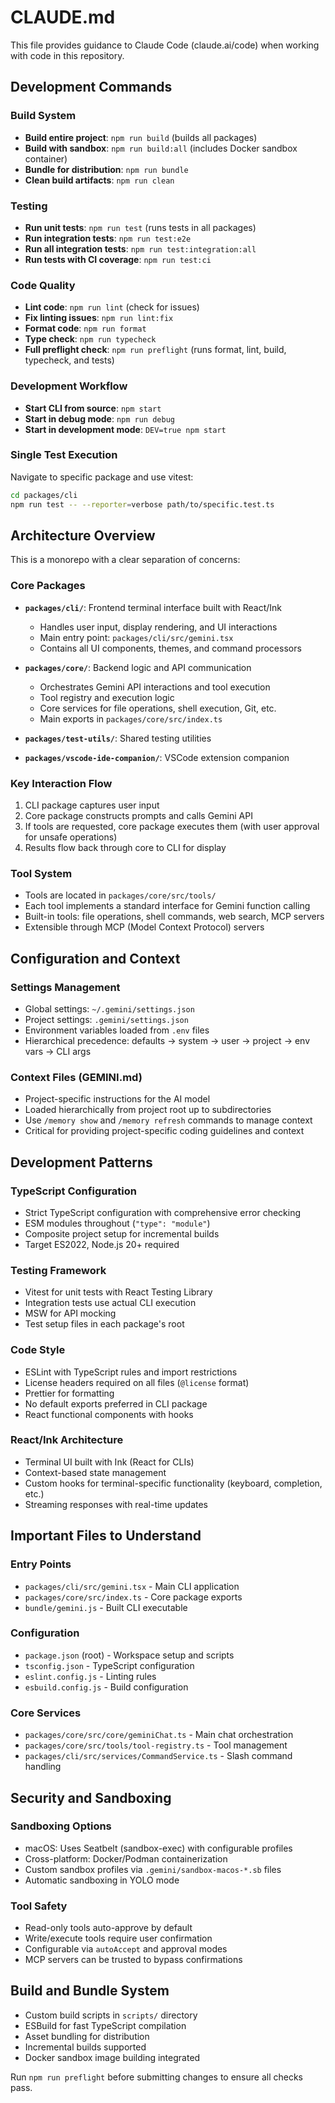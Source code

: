 # CLAUDE.md

This file provides guidance to Claude Code (claude.ai/code) when working with code in this repository.

## Development Commands

### Build System
- **Build entire project**: `npm run build` (builds all packages)
- **Build with sandbox**: `npm run build:all` (includes Docker sandbox container)
- **Bundle for distribution**: `npm run bundle`
- **Clean build artifacts**: `npm run clean`

### Testing
- **Run unit tests**: `npm run test` (runs tests in all packages)
- **Run integration tests**: `npm run test:e2e`
- **Run all integration tests**: `npm run test:integration:all`
- **Run tests with CI coverage**: `npm run test:ci`

### Code Quality
- **Lint code**: `npm run lint` (check for issues)
- **Fix linting issues**: `npm run lint:fix`
- **Format code**: `npm run format`
- **Type check**: `npm run typecheck`
- **Full preflight check**: `npm run preflight` (runs format, lint, build, typecheck, and tests)

### Development Workflow
- **Start CLI from source**: `npm start`
- **Start in debug mode**: `npm run debug`
- **Start in development mode**: `DEV=true npm start`

### Single Test Execution
Navigate to specific package and use vitest:
```bash
cd packages/cli
npm run test -- --reporter=verbose path/to/specific.test.ts
```

## Architecture Overview

This is a monorepo with a clear separation of concerns:

### Core Packages
- **`packages/cli/`**: Frontend terminal interface built with React/Ink
  - Handles user input, display rendering, and UI interactions
  - Main entry point: `packages/cli/src/gemini.tsx`
  - Contains all UI components, themes, and command processors

- **`packages/core/`**: Backend logic and API communication
  - Orchestrates Gemini API interactions and tool execution
  - Tool registry and execution logic
  - Core services for file operations, shell execution, Git, etc.
  - Main exports in `packages/core/src/index.ts`

- **`packages/test-utils/`**: Shared testing utilities
- **`packages/vscode-ide-companion/`**: VSCode extension companion

### Key Interaction Flow
1. CLI package captures user input
2. Core package constructs prompts and calls Gemini API
3. If tools are requested, core package executes them (with user approval for unsafe operations)
4. Results flow back through core to CLI for display

### Tool System
- Tools are located in `packages/core/src/tools/`
- Each tool implements a standard interface for Gemini function calling
- Built-in tools: file operations, shell commands, web search, MCP servers
- Extensible through MCP (Model Context Protocol) servers

## Configuration and Context

### Settings Management
- Global settings: `~/.gemini/settings.json`
- Project settings: `.gemini/settings.json`
- Environment variables loaded from `.env` files
- Hierarchical precedence: defaults → system → user → project → env vars → CLI args

### Context Files (GEMINI.md)
- Project-specific instructions for the AI model
- Loaded hierarchically from project root up to subdirectories
- Use `/memory show` and `/memory refresh` commands to manage context
- Critical for providing project-specific coding guidelines and context

## Development Patterns

### TypeScript Configuration
- Strict TypeScript configuration with comprehensive error checking
- ESM modules throughout (`"type": "module"`)
- Composite project setup for incremental builds
- Target ES2022, Node.js 20+ required

### Testing Framework
- Vitest for unit tests with React Testing Library
- Integration tests use actual CLI execution
- MSW for API mocking
- Test setup files in each package's root

### Code Style
- ESLint with TypeScript rules and import restrictions
- License headers required on all files (`@license` format)
- Prettier for formatting
- No default exports preferred in CLI package
- React functional components with hooks

### React/Ink Architecture
- Terminal UI built with Ink (React for CLIs)
- Context-based state management
- Custom hooks for terminal-specific functionality (keyboard, completion, etc.)
- Streaming responses with real-time updates

## Important Files to Understand

### Entry Points
- `packages/cli/src/gemini.tsx` - Main CLI application
- `packages/core/src/index.ts` - Core package exports
- `bundle/gemini.js` - Built CLI executable

### Configuration
- `package.json` (root) - Workspace setup and scripts
- `tsconfig.json` - TypeScript configuration
- `eslint.config.js` - Linting rules
- `esbuild.config.js` - Build configuration

### Core Services
- `packages/core/src/core/geminiChat.ts` - Main chat orchestration
- `packages/core/src/tools/tool-registry.ts` - Tool management
- `packages/cli/src/services/CommandService.ts` - Slash command handling

## Security and Sandboxing

### Sandboxing Options
- macOS: Uses Seatbelt (sandbox-exec) with configurable profiles
- Cross-platform: Docker/Podman containerization
- Custom sandbox profiles via `.gemini/sandbox-macos-*.sb` files
- Automatic sandboxing in YOLO mode

### Tool Safety
- Read-only tools auto-approve by default
- Write/execute tools require user confirmation
- Configurable via `autoAccept` and approval modes
- MCP servers can be trusted to bypass confirmations

## Build and Bundle System

- Custom build scripts in `scripts/` directory
- ESBuild for fast TypeScript compilation
- Asset bundling for distribution
- Incremental builds supported
- Docker sandbox image building integrated

Run `npm run preflight` before submitting changes to ensure all checks pass.